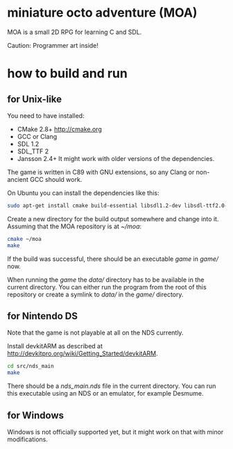 miniature octo adventure (MOA)
==============================

MOA is a small 2D RPG for learning C and SDL.

Caution: Programmer art inside!


how to build and run
====================

for Unix-like
-------------

You need to have installed:
- CMake 2.8+ http://cmake.org
- GCC or Clang
- SDL 1.2
- SDL_TTF 2
- Jansson 2.4+
It might work with older versions of the dependencies.

The game is written in C89 with GNU extensions, so any Clang or non-ancient GCC should work.

On Ubuntu you can install the dependencies like this:
```sh
sudo apt-get install cmake build-essential libsdl1.2-dev libsdl-ttf2.0-dev libjansson-dev
```

Create a new directory for the build output somewhere and change into it.
Assuming that the MOA repository is at *~/moa*:
```sh
cmake ~/moa
make
```

If the build was successful, there should be an executable *game* in *game/* now.

When running the *game* the *data/* directory has to be available in the current directory.
You can either run the program from the root of this repository or create a symlink to *data/* in
the *game/* directory.

for Nintendo DS
---------------

Note that the game is not playable at all on the NDS currently.

Install devkitARM as described at http://devkitpro.org/wiki/Getting_Started/devkitARM.

```sh
cd src/nds_main
make
```

There should be a *nds_main.nds* file in the current directory. You can run this executable using an NDS or an emulator, for example Desmume.


for Windows
-----------

Windows is not officially supported yet, but it might work on that with minor modifications.
